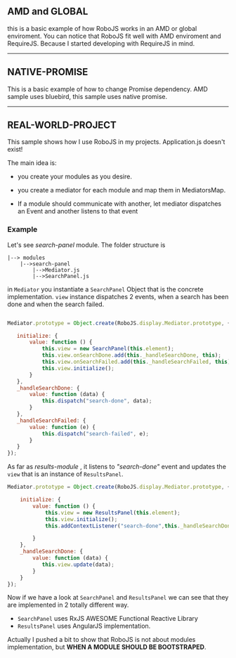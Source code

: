 ## AMD and GLOBAL

this is a basic example of how RoboJS works in an AMD or global enviroment.
You can notice that RoboJS fit well with AMD enviroment and RequireJS. Because I started developing with RequireJS in mind.

* * *

## NATIVE-PROMISE

This is a basic example of how to change Promise dependency. AMD sample uses bluebird, this sample uses native promise.

* * *

## REAL-WORLD-PROJECT

This sample shows how I use RoboJS in my projects.
Application.js doesn't exist!


The main idea is:

-   you create your modules as you desire.

-   you create a mediator for each module and map them in MediatorsMap.

-   If a module should communicate with another, let mediator dispatches an Event and another listens to that event

### Example

Let's see *search-panel* module. The folder structure is

    |--> modules
        |-->search-panel
            |-->Mediator.js
            |-->SearchPanel.js

in `Mediator` you instantiate a `SearchPanel` Object that is the concrete implementation.
`view` instance dispatches 2 events, when a search has been done and when the search failed.

```javascript

Mediator.prototype = Object.create(RoboJS.display.Mediator.prototype, {

   initialize: {
       value: function () {
           this.view = new SearchPanel(this.element);
           this.view.onSearchDone.add(this._handleSearchDone, this);
           this.view.onSearchFailed.add(this._handleSearchFailed, this);
           this.view.initialize();
       }
   },
   _handleSearchDone: {
       value: function (data) {
           this.dispatch("search-done", data);
       }
   },
   _handleSearchFailed: {
       value: function (e) {
           this.dispatch("search-failed", e);
       }
   }
});

```

As far as *results-module* , it listens to *"search-done"* event and updates the `view` that is an instance of `ResultsPanel`.

```javascript
Mediator.prototype = Object.create(RoboJS.display.Mediator.prototype, {

    initialize: {
        value: function () {
            this.view = new ResultsPanel(this.element);
            this.view.initialize();
            this.addContextListener("search-done",this._handleSearchDone,this)

        }
    },
    _handleSearchDone: {
        value: function (data) {
           this.view.update(data);
        }
    }
});
```


Now if we have a look at `SearchPanel` and `ResultsPanel` we can see that they are implemented in 2 totally different way.

-   `SearchPanel` uses RxJS AWESOME Functional Reactive Library
-   `ResultsPanel` uses AngularJS implementation.

Actually I pushed a bit to show that RoboJS is not about modules implementation, but **WHEN A MODULE SHOULD BE BOOTSTRAPED**.